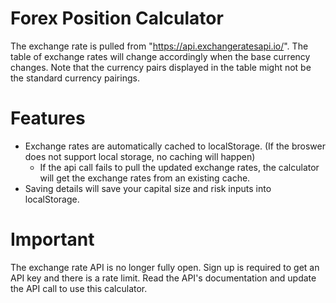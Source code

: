 # Forex Position Calculator
The exchange rate is pulled from "https://api.exchangeratesapi.io/".
The table of exchange rates will change accordingly when the base currency changes.
Note that the currency pairs displayed in the table might not be the standard currency pairings.

# Features
- Exchange rates are automatically cached to localStorage. (If the broswer does not support local storage, no caching will happen)
	- If the api call fails to pull the updated exchange rates, the calculator will get the exchange rates from an existing cache.
- Saving details will save your capital size and risk inputs into localStorage.

# Important
The exchange rate API is no longer fully open.
Sign up is required to get an API key and there is a rate limit.
Read the API's documentation and update the API call to use this calculator.

